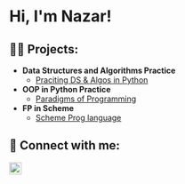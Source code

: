 <h1>Hi, I'm Nazar! <br/>

<h2>👨‍💻 Projects:</h2>

- <b>Data Structures and Algorithms Practice </b>
  - [Praciting DS & Algos in Python](https://github.com/levnnaz/DS-and-Algorithms/blob/main/README.md)
- <b> OOP in Python Practice </b>
  - [Paradigms of Programming](https://github.com/levnnaz/Family-tree-in-Python-/blob/main/README.md)
- <b> FP in Scheme </b>
  - [Scheme Prog language](https://github.com/levnnaz/Family_tree_scheme/blob/main/Nazar_Levchuk-Code_CW2.rkt)


<h2> 🤳 Connect with me:</h2>

[<img align="left" alt="JoshMadakor | LinkedIn" width="22px" src="https://cdn.jsdelivr.net/npm/simple-icons@v3/icons/linkedin.svg" />][linkedin]

[linkedin]: www.linkedin.com/in/nazar-levchuk1
